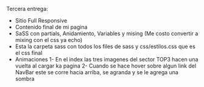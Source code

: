 Tercera entrega:

- Sitio Full Responsive
- Contenido final de mi pagina
- SaSS con partials, Anidamiento, Variables y mising (Me costo convertir a mixing con el css ya echo)
- Esta la carpeta sass con todos los files de sass y css/estilos.css que es el css final
- Animaciones 1- En el index las tres imagenes del sector TOP3 hacen una vuelta al cargar ka pagina 2- Cuando se hace hover sobre algun link del NavBar este se corre hacia arriba, se agranda y se le agrega una sombra
